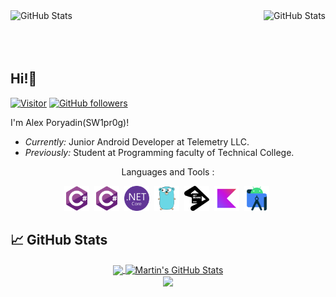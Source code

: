 
<div>
  <img src="https://media.giphy.com/media/RbDKaczqWovIugyJmW/giphy.gif" alt="GitHub Stats" width="200" align="left"/>    
    
  <img src="https://github-readme-streak-stats.herokuapp.com/?user=SW1pr0g" alt="GitHub Stats" align="right"/>
</div>
<br>
<br>
<br>
<br>
<h2>Hi!👋</h2>

[![Visitor](https://visitor-badge.laobi.icu/badge?page_id=SW1pr0g.SW1pr0g)](https://github.com/SW1pr0g) [![GitHub followers](https://img.shields.io/github/followers/SW1pr0g.svg?style=social&label=Follow)](https://github.com/SW1pr0g?tab=followers)

I'm Alex Poryadin(SW1pr0g)! 
- <i>Currently:</i> Junior Android Developer at Telemetry LLC. 
- <i>Previously:</i> Student at Programming faculty of Technical College.



<p align="center">Languages and Tools :</p>
<div align="center">
  <img src="https://github.com/devicons/devicon/blob/master/icons/csharp/csharp-original.svg" title="C#" alt="C#" width="40" height="40"/>&nbsp;
  <img src="https://github.com/devicons/devicon/blob/master/icons/csharp/csharp-original.svg" title="C#" alt="C#" width="40" height="40"/>&nbsp;
  <img src="https://github.com/devicons/devicon/blob/master/icons/dotnetcore/dotnetcore-original.svg" title=".NET Core" alt=".NET Core" width="40" height="40"/>&nbsp;
  <img src="https://github.com/devicons/devicon/blob/master/icons/go/go-original.svg" title="GoLang" alt="Go" width="40" height="40"/>&nbsp;
  <img src="https://github.com/devicons/devicon/blob/master/icons/jetbrains/jetbrains-plain.svg" title="JetBrains" alt="JetBrains" width="40" height="40"/>&nbsp;
  <img src="https://github.com/devicons/devicon/blob/master/icons/kotlin/kotlin-original.svg" title="Kotlin" alt="Kotlin" width="40" height="40"/>&nbsp;
  <img src="https://github.com/devicons/devicon/blob/master/icons/androidstudio/androidstudio-original.svg" title="Android Studio" alt="Android Studio" width="40" height="40"/>&nbsp;
</div>





## &#x1f4c8; GitHub Stats
<div align="center">
<a href="https://github.com/SW1pr0g/SW1pr0g">
  <img align="center" src="https://github-readme-stats.vercel.app/api/top-langs/?username=SW1pr0g&hide=java,html,tex&title_color=ffffff&text_color=c9cacc&icon_color=2bbc8a&bg_color=1d1f21&langs_count=3" />
<a href="https://github.com/SW1pr0g/SW1pr0g">
  <img align="center" src="https://github-readme-stats.vercel.app/api?username=SW1pr0g&show_icons=true&line_height=27&count_private=true&title_color=ffffff&text_color=c9cacc&icon_color=2bbc8a&bg_color=1d1f21" alt="Martin's GitHub Stats" />
  </div>

<div align="center"><a href="https://github.com/SW1pr0g/goxtype_android" >
  <img align="center" src="https://github-readme-stats.vercel.app/api/pin/?username=SW1pr0g&repo=goxtype_android&title_color=ffffff&text_color=c9cacc&icon_color=2bbc8a&bg_color=1d1f21" /></div>   

